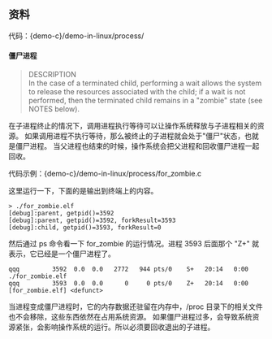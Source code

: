 ## 资料

代码：{demo-c}/demo-in-linux/process/

#### 僵尸进程

> DESCRIPTION</br>
> In the case of a terminated child, performing a wait allows the system to release
> the resources associated with the child; if a wait is not performed,
> then the terminated child remains in a "zombie" state (see NOTES below).</br>

在子进程终止的情况下，调用进程执行等待可以让操作系统释放与子进程相关的资源。
如果调用进程不执行等待，那么被终止的子进程就会处于"僵尸"状态，也就是僵尸进程。
当父进程也结束的时候，操作系统会把父进程和回收僵尸进程一起回收。

代码示例：{demo-c}/demo-in-linux/process/for_zombie.c

这里运行一下，下面的是输出到终端上的内容。

```
> ./for_zombie.elf
[debug]:parent, getpid()=3592
[debug]:parent, getpid()=3592, forkResult=3593
[debug]:child, getpid()=3593, forkResult=0
```

然后通过 ps 命令看一下 for_zombie 的运行情况。进程 3593 后面那个 "Z+" 就表示，它已经是一个僵尸进程了。

```
qqq         3592  0.0  0.0   2772   944 pts/0    S+   20:14   0:00 ./for_zombie.elf
qqq         3593  0.0  0.0      0     0 pts/0    Z+   20:14   0:00 [for_zombie.elf] <defunct>
```

当进程变成僵尸进程时，它的内存数据还驻留在内存中，/proc 目录下的相关文件也不会移除，这些东西依然在占用系统资源。
如果僵尸进程过多，会导致系统资源紧张，会影响操作系统的运行。所以必须要回收退出的子进程。
